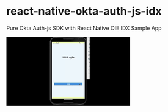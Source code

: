 # react-native-okta-auth-js-idx
Pure Okta Auth-js SDK with React Native OIE IDX Sample App

![Sample Run](.img/sample.gif)
